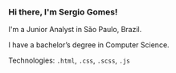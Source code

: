 ### Hi there, I'm Sergio Gomes!

I'm a Junior Analyst in São Paulo, Brazil.

I have a bachelor’s degree in Computer Science.

Technologies: ```.html```, ```.css```, ```.scss```, ```.js```


